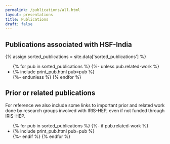 ```yaml
---
permalink: /publications/all.html
layout: presentations
title: Publications
draft: false
---
```


## Publications associated with HSF-India

{% assign sorted_publications = site.data['sorted_publications'] %}

<ul>
  {% for pub in sorted_publications %}
    {%- unless pub.related-work %}
      <li> {% include print_pub.html pub=pub %} </li>
    {%- endunless %}
  {% endfor %}
</ul>

## Prior or related publications

For reference we also include some links to important prior and related work
done by research groups involved with IRIS-HEP, even if not funded through
IRIS-HEP.

<ul>
  {% for pub in sorted_publications %}
    {%- if pub.related-work %}
      <li> {% include print_pub.html pub=pub %} </li>
    {%- endif %}
  {% endfor %}
</ul>


